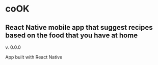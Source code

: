 # coOK
React Native mobile app that suggest recipes based on the food that you have at home
------------------------------------------------------------------------------------

v. 0.0.0

App built with React Native